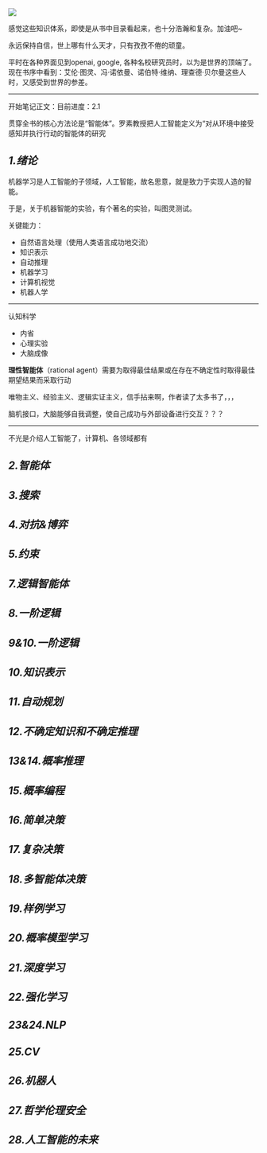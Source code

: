 
<img src="https://img-1301102143.cos.ap-beijing.myqcloud.com/20230726213624.png">

感觉这些知识体系，即使是从书中目录看起来，也十分浩瀚和复杂。加油吧~

永远保持自信，世上哪有什么天才，只有孜孜不倦的顽童。

平时在各种界面见到openai, google, 各种名校研究员时，以为是世界的顶端了。现在书序中看到：艾伦·图灵、冯·诺依曼、诺伯特·维纳、理查德·贝尔曼这些人时，又感受到世界的参差。

------------------

开始笔记正文：目前进度：2.1

贯穿全书的核心方法论是“智能体”。罗素教授把人工智能定义为“对从环境中接受感知并执行行动的智能体的研究

## _1.绪论_

机器学习是人工智能的子领域，人工智能，故名思意，就是致力于实现人造的智能。

于是，关于机器智能的实验，有个著名的实验，叫图灵测试。

关键能力：
- 自然语言处理（使用人类语言成功地交流）
- 知识表示
- 自动推理
- 机器学习
- 计算机视觉
- 机器人学

--------------------

认知科学
- 内省
- 心理实验
- 大脑成像

**理性智能体**（rational agent）需要为取得最佳结果或在存在不确定性时取得最佳期望结果而采取行动

唯物主义、经验主义、逻辑实证主义，信手拈来啊，作者读了太多书了，，，

脑机接口，大脑能够自我调整，使自己成功与外部设备进行交互？？？

----------

不光是介绍人工智能了，计算机、各领域都有



## _2.智能体_




## _3.搜索_



## _4.对抗&博弈_



## _5.约束_



## _7.逻辑智能体_



## _8.一阶逻辑_


## _9&10.一阶逻辑_


## _10.知识表示_


## _11.自动规划_


## _12.不确定知识和不确定推理_


## _13&14.概率推理_

## _15.概率编程_

## _16.简单决策_

## _17.复杂决策_

## _18.多智能体决策_

## _19.样例学习_

## _20.概率模型学习_

## _21.深度学习_

## _22.强化学习_

## _23&24.NLP_

## _25.CV_

## _26.机器人_

## _27.哲学伦理安全_

## _28.人工智能的未来_

